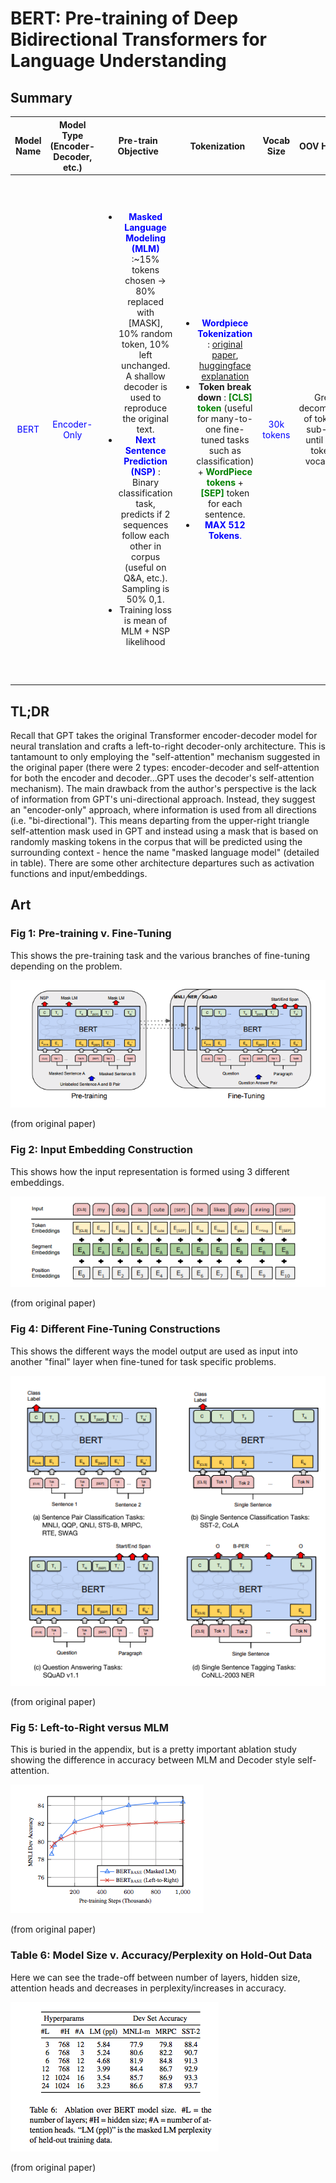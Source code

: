 # BERT: Pre-training of Deep Bidirectional Transformers for Language Understanding

## Summary

| Model Name| Model Type (Encoder-Decoder, etc.)   | Pre-train Objective |  Tokenization  | Vocab Size | OOV Handling | Embeddings | Attention | Activations | Parameters | Training | Pre-Train Data | Batch Size|
|   :----: |   :----:   |     :----:   |    :----:   |  :----:   |  :----: |   :----:  |    :----: |    :----:   |    :----:   |:----:   |:----:   |:----:   |
|   <span style="color:blue"> BERT </span> |  <span style="color:blue"> Encoder-Only </span> |  <ul><li> <span style="color:blue"> **Masked Language Modeling (MLM)** </span> :~15% tokens chosen -> 80% replaced with [MASK], 10% random token, 10% left unchanged. A shallow decoder is used to reproduce the original text. </li><li> <span style="color:blue"> **Next Sentence Prediction (NSP)** </span> : Binary classification task, predicts if 2 sequences follow each other in corpus (useful on Q&A, etc.). Sampling is 50% 0,1.  </li></li><li> Training loss is mean of MLM + NSP likelihood </li></ul> | <ul><li> <span style="color:blue"> **Wordpiece Tokenization** </span> : [original paper](https://static.googleusercontent.com/media/research.google.com/en//pubs/archive/37842.pdf), [huggingface explanation](https://huggingface.co/transformers/tokenizer_summary.html#wordpiece) </li><li> **Token break down** :<span style="color:green"> **[CLS] token** </span> (useful for many-to-one fine-tuned tasks such as classification) + <span style="color:green"> **WordPiece tokens** </span> + <span style="color:green"> **[SEP]** </span>  token for each sentence. </li><li> <span style="color:blue">  **MAX 512 Tokens**. </span> </li></ul>  | <span style="color:blue">  30k tokens </span>  |  Greedy decomposition of token into sub-words until it finds tokens in vocabulary.   |    Sum of: **Token embeddings** (WordPiece) + **segment embedding (learned)** + **Absolute position embedding** |    **Scaled Dot-product Self-Attention** (note: advised to pad inputs on right rather than left since positional embeddings are absolute.)   |  <span style="color:blue">  **GeLU** </span> : **Dying ReLU problem** - a node can be stuck @ 0 with negative inputs, stops learning, cannot recover.   |  <ul><li> **BERT base**: 12 layers (transformer blocks), 12 attention heads, hidden size = 768 -> ~110 MM params </li><li> **BERT large**: 24 layers, 16 attention heads, hidden size = 1024 -> ~340 MM params </li><li> Generally the parameter space choices are ```embed_size (E) == hidden_size (H)```, the feed-forward size is ```4H``` and the number of attention heads is ```H/64```. To see the math on how the total number of parameters is calculated, check out this comment on BERT github [here](https://github.com/google-research/bert/issues/656#issuecomment-554718760) </li></ul> | <ul><li> Adam and L_2 weight decay </li><li> Learning rate is warmed up during first 10k steps to peak value of 1e.-4, then linearlly decayed </li><li> Models are pretrained for S= 1MM updates</li><li> No layers frozen  </li><li> Same learning rate throughout </li></ul> | Book Corpus and Wikipedia (~16 GB uncompressed) | 256 batch size, maximum length  512 |

## TL;DR

 Recall that GPT takes the original Transformer encoder-decoder model for neural translation and crafts a left-to-right decoder-only architecture. This is tantamount to only employing the "self-attention" mechanism suggested in the original paper (there were 2 types: encoder-decoder and self-attention for both the encoder and decoder...GPT uses the decoder's self-attention mechanism). The main drawback from the author's perspective is the lack of information from GPT's uni-directional approach. Instead, they suggest an "encoder-only" approach, where information is used from all directions (i.e. "bi-directional"). This means departing from the upper-right triangle self-attention mask used in GPT and instead using a mask that is based on randomly masking tokens in the corpus that will be predicted using the surrounding context - hence the name "masked language model" (detailed in table). There are some other architecture departures such as activation functions and input/embeddings.

## Art

### Fig 1: Pre-training v. Fine-Tuning
This shows the pre-training task and the various branches of fine-tuning depending on the problem.

![fig 1](../assets/bert_fig1.png)

(from original paper)

### Fig 2: Input Embedding Construction
This shows how the input representation is formed using 3 different embeddings.

![fig 2](../assets/bert_fig2.png)

(from original paper)

### Fig 4: Different Fine-Tuning Constructions
This shows the different ways the model output are used as input into another "final" layer when fine-tuned for task specific problems.

![fig 4](../assets/bert_fig4.png)

(from original paper)

### Fig 5: Left-to-Right versus MLM
This is buried in the appendix, but is a pretty important ablation study showing the difference in accuracy between MLM and Decoder style self-attention.

![fig 5](../assets/bert_fig5.png)

(from original paper)

### Table 6: Model Size v. Accuracy/Perplexity on Hold-Out Data
Here we can see the trade-off between number of layers, hidden size, attention heads and decreases in perplexity/increases in accuracy.

![fig 6](../assets/bert_table6.png)

(from original paper)




